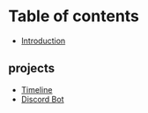 # Table of contents

* [Introduction](README.md)

## projects

* [Timeline](projects/timeline.md)
* [Discord Bot](https://discord.com/api/oauth2/authorize?client\_id=783107126251225098\&permissions=8\&scope=applications.commands%20bot)
